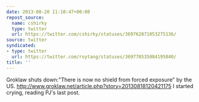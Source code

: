 ```yaml
---
date: 2013-08-20 11:10:47+00:00
repost_source:
  name: cshirky
  type: twitter
  url: https://twitter.com/cshirky/statuses/369762871053275136/
source: twitter
syndicated:
- type: twitter
  url: https://twitter.com/roytang/statuses/369778535084195840/
title: ''
---
```


Groklaw shuts down:"There is now no shield from forced exposure" by the US. http://www.groklaw.net/article.php?story=20130818120421175 I started crying, reading PJ's last post.